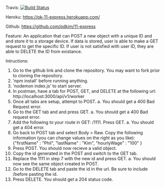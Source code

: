Travis: 
[![Build Status](https://travis-ci.com/pdkim/11-express.svg?branch=pk11)](https://travis-ci.com/pdkim/11-express)


Heroku: 
https://pk-11-express.herokuapp.com/


Github:
https://github.com/pdkim/11-express

Feature:
An application that can POST a new object with a unique ID and and store it to a storage device.  If data is stored, user is able to make a GET request to get the specific ID.  If user is not satisfied with user ID, they are able to DELETE the ID from existance.

Intructions:
1. Go to the github link and clone the repository. You may want to fork prior to cloning the repository.
2. 'npm install' before running anything.
3. 'nodemon index.js' to start server.
4. In postman, have a tab for POST, GET, and DELETE at the following url: http://localhost:3000/api/v1/worker
5. Once all tabs are setup, attempt to POST.
  a. You should get a 400 Bad Request error.
6. Go to the GET tab and and press GET.
  a. You should get a 400 Bad request error.
7. Add the following to your route in GET: /1111.  Press GET.
  a. You should get a 404 error.
8. Go back to POST tab and select Body > Raw. Copy the following information (you can change values on the right as you like):
{"firstName" : "Phil",
	"lastName" : "Kim",
	"hourlyWage" : "100"
}
9. Press POST.  You should now recieve a valid object.
10. Copy the id generated in the POST and switch to the GET tab.
11. Replace the 1111 in step 7 with the new id and press GET.
  a. You should now see the same object created in POST.
12. Go to the DELETE tab and paste the id in the url.  Be sure to include /before pasting the id.
13.  Press DELETE.  You should get a 204 status code. 